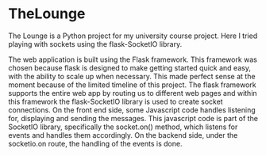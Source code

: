 # TheLounge
The Lounge is a Python project for my university course project.
Here I tried playing with sockets using the flask-SocketIO library.

The web application is built using the Flask framework. This framework was chosen because flask is designed to make getting started quick and easy, with the ability to scale up when necessary. This made perfect sense at the moment because of the limited timeline of this project.
The flask framework supports the entire web app by routing us to different web pages and within this framework the flask-SocketIO library is used to create socket connections.
On the front end side, some Javascript code handles listening for, displaying and sending the messages. This javascript code is part of the SocketIO library, specifically the socket.on() method, which listens for events and handles them accordingly. On the backend side, under the socketio.on route, the handling of the events is done.
